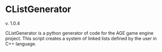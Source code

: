 # CListGenerator
v. 1.0.4

CListGenerator is a python generator of code for the AGE game engine project. This script creates a system of linked lists defined by the user in C++ language.
